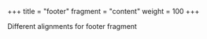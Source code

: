 +++
title = "footer"
fragment = "content"
weight = 100
+++

Different alignments for footer fragment
